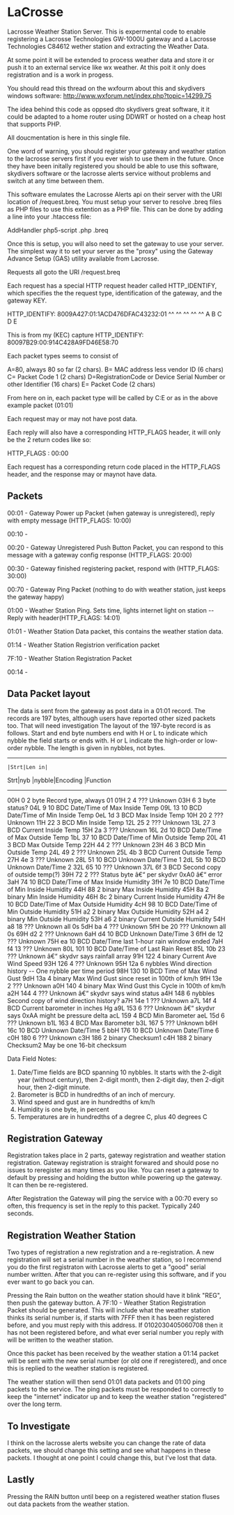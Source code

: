 LaCrosse
========

Lacrosse Weather Station Server. This is expermental code to enable registering a Lacrosse Technologies GW-1000U gateway and a Lacrosse Technologies C84612 wether station and extracting the Weather Data.

  At some point it will be extended to process weather data
and store it or push it to an external service like wx weather.  At this poit it only does registration and is a work in progess.

You should read this thread on the wxfourm about this and skydivers windows software:
http://www.wxforum.net/index.php?topic=14299.75

The idea behind this code as oppsed dto skydivers great software, it it could be adapted to a home router using DDWRT or hosted
on a cheap host that supports PHP.

All doucmentation is here in this single file.

One word of warning, you should register your gateway and weather station to the lacrosse servers first if you ever wish to use them in the future.
Once they have been initally registered you should be able to use this software, skydivers software or the lacrosse alerts service without problems
and switch at any time between them.

This software emulates the Lacrosse Alerts api on their server with the URI location of /request.breq.  You must setup your server to resolve .breq files
as PHP files to use this extention as a PHP file. This can be done by adding a line into your .htaccess file:

AddHandler php5-script .php .breq

Once this is setup, you will also need to set the gateway to use your server.  The simplest way it to set your server as the "proxy" using the 
Gateway Advance Setup (GAS) utility available from Lacrosse.

Requests all goto the URI /request.breq

Each request has a special HTTP request header called HTTP_IDENTIFY, which specifies the the request type, identification of the gateway, and the gateway KEY.


HTTP_IDENTIFY: 8009A427:01:1ACD476DFAC43232:01
               ^^  ^^   ^^        ^^        ^^
               A   B    C         D         E

This is from my (KEC) capture
HTTP_IDENTIFY: 80097B29:00:914C428A9FD46E58:70

Each packet types seems to consist of

A=80, always 80 so far (2 chars).
B= MAC address less vendor ID (6 chars)
C= Packet Code 1 (2 chars)
D=RegistrationCode or Device Serial Number or other Identifier (16 chars)
E= Packet Code (2 chars)

From here on in, each packet type will be called by C:E or as in the above example packet (01:01)

Each request may or may not have post data.

Each reply will also have a corresponding HTTP_FLAGS header, it will only be the 2 return codes like so:

HTTP_FLAGS : 00:00

Each request has a corresponding return code placed in the HTTP_FLAGS header, and the response may or maynot have data.

Packets
-------
00:01 - Gateway Power up Packet (when gateway is unregistered), reply with empty message (HTTP_FLAGS: 10:00)

00:10 -

00:20 - Gateway Unregistered Push Button Packet, you can respond to this message with a gateway config response (HTTP_FLAGS: 20:00)

00:30 - Gateway finished registering packet, respond with (HTTP_FLAGS: 30:00)

00:70 - Gateway Ping Packet (nothing to do with weather station, just keeps the gateway happy)

01:00 - Weather Station Ping.  Sets time, lights internet light on station  -- Reply with header(HTTP_FLAGS: 14:01)

01:01 - Weather Station Data packet, this contains the weather station data.

01:14 - Weather Station Registrion verification packet

7F:10 - Weather Station Registration Packet

00:14 - 


Data Packet layout
------------------

The data is sent from the gateway as post data in a 01:01 record.  The records are 197 bytes, although users have reported
other sized packets too. That will need investigation
The layout of the 197-byte record is as follows. Start and end byte numbers end with H or L to indicate which nybble the 
field starts or ends with. H or L indicate the high-order or low-order nybble. The length is given in nybbles, not bytes.

___________________________________
    |Strt|Len in|
Strt|nyb |nybble|Encoding |Function
___________________________________

00H   0    2      byte     Record type, always 01
01H   2    4      ???      Unknown
03H   6    3      byte     status?
04L   9    10     BDC      Date/Time of Max Inside Temp
09L   13   10     BCD      Date/Time of Min Inside Temp
0eL   1d   3      BCD      Max Inside Temp
10H   20   2      ???      Unknown
11H   22   3      BCD      Min Inside Temp
12L   25   2      ???      Unknown
13L   27   3      BCD      Current Inside Temp
15H   2a   3      ???      Unknown
16L   2d   10     BCD      Date/Time of Max Outside Temp
1bL   37   10     BCD      Date/Time of Min Outside Temp
20L   41   3      BCD      Max Outside Temp
22H   44   2      ???      Unknown
23H   46   3      BCD      Min Outside Temp
24L   49   2      ???      Unknown
25L   4b   3      BCD      Current Outside Temp
27H   4e   3      ???      Unknown
28L   51   10     BCD      Unknown Date/Time 1
2dL   5b   10     BCD      Unknown Date/Time 2
32L   65   10     ???      Unknown
37L   6f   3      BCD      Second copy of outside temp(?)
39H   72   2      ???      Status byte â€“ per skydvr 0xA0 â€“ error
3aH   74   10     BCD      Date/Time of Max Inside Humidity
3fH   7e   10     BCD      Date/Time of Min Inside Humidity
44H   88   2      binary   Max Inside Humidity
45H   8a   2      binary   Min Inside Humidity
46H   8c   2      binary   Current Inside Humidity
47H   8e   10     BCD      Date/Time of Max Outside Humidity
4cH   98   10     BCD      Date/Time of Min Outside Humidity
51H   a2   2      binary   Max Outside Humidity
52H   a4   2      binary   Min Outside Humidity
53H   a6   2      binary   Current Outside Humidity
54H   a8   18     ???      Unknown all 0s
5dH   ba   4      ???      Unknown
5fH   be   20     ???      Unknown all 0s
69H   d2   2      ???      Unknown
6aH   d4   10     BCD      Unknown Date/Time 3
6fH   de   12     ???      Unknown
75H   ea   10     BCD      Date/Time last 1-hour rain window ended
7aH   f4   13     ???      Unknown
80L   101  10     BCD      Date/Time of Last Rain Reset
85L   10b  23     ???      Unknown â€“ skydvr says rainfall array
91H   122  4      binary   Current Ave Wind Speed
93H   126  4      ???      Unknown
95H   12a  6      nybbles  Wind direction history -- One nybble per time period
98H   130  10     BCD      Time of Max Wind Gust
9dH   13a  4      binary   Max Wind Gust since reset in 100th of km/h
9fH   13e  2      ???      Unknown
a0H   140  4      binary   Max Wind Gust this Cycle in 100th of km/h
a2H   144  4      ???      Unknown â€“ skydvr says wind status
a4H   148  6      nybbles  Second copy of wind direction history?
a7H   14e  1      ???      Unknown
a7L   14f  4      BCD      Current barometer in inches Hg
a9L   153  6      ???      Unknown â€“ skydvr says 0xAA might be pressure delta
acL   159  4      BCD      Min Barometer
aeL   15d  6      ???      Unknown
b1L   163  4      BCD      Max Barometer
b3L   167  5      ???      Unknown
b6H   16c  10     BCD      Unknown Date/Time 5
bbH   176  10     BCD      Unknown Date/Time 6
c0H   180  6      ???      Unknown
c3H   186  2      binary   Checksum1
c4H   188  2      binary   Checksum2 May be one 16-bit checksum


Data Field Notes:
1. Date/Time fields are BCD spanning 10 nybbles. It starts with the 2-digit 
   year (without century), then 2-digit month, then 2-digit day, then 2-digit 
   hour, then 2-digit minute.
2. Barometer is BCD in hundredths of an inch of mercury.
3. Wind speed and gust are in hundredths of km/h
4. Humidity is one byte, in percent
5. Temperatures are in hundredths of a degree C, plus 40 degrees C



Registration Gateway
--------------------
Registration takes place in 2 parts, gateway registration and weather station registration.   Gateway registration is straight forwared and
should pose no issues to reregister as many times as you like.   You can reset a gateway to default by pressing and holding the button while powering up the 
gateway.  It can then be re-registered.

After Registration the Gateway will ping the service with a 00:70 every so often, this frequency is set in the reply to this packet.
Typically 240 seconds.

Registration Weather Station
----------------------------
Two types of registration a new registration and a re-registration.   A new registration will set a serial number in the weather
station, so I recommend you do the first registraton with Lacrosse alerts to get a "good" serial number written.  After that you can 
re-register using this software, and if you ever want to go back you can.

Pressing the Rain button on the weather station should have it blink "REG", then push the gateway button.  A 7F:10 - 
Weather Station Registration Packet should be generated.  This will include what the weather station thinks its serial number
is, if starts with 7FFF then it has been registered before, and you must reply with this address.  If 0102030405060708 then
it has not been registered before, and what ever serial number you reply with will be written to the weather station.

Once this packet has been received by the weather station a 01:14 packet will be sent with the new serial number (or old
one if reregistered), and once this is replied to the weather station is registered.

The weather station will then send  01:01 data packets and 01:00 ping packets to the service.  The ping packets must be responded
to correctly to keep the "internet" indicator up and to keep the weather station "registered" over the long term.

To Investigate
---------------
I think on the lacrosse alerts website you can change the rate of data packets, we should change this setting and see
what happens in these packets.   I thought at one point I could change this, but I've lost that data.

Lastly
------
Pressing the RAIN button until beep on a registered weather station fluses out data packets from the weather station.
